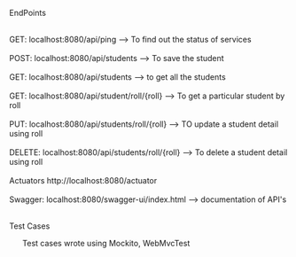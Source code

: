 

EndPoints 

<br>GET:  localhost:8080/api/ping   --> To find out the status of services </br>
<br>POST: localhost:8080/api/students --> To save the student </br>
<br>GET:  localhost:8080/api/students --> to get all the students </br>
<br>GET:  localhost:8080/api/student/roll/{roll} --> To get a particular student by roll</br>
<br>PUT:  localhost:8080/api/students/roll/{roll} --> TO update a student detail using roll</br>
<br>DELETE: localhost:8080/api/students/roll/{roll} --> To delete a student detail using roll</br>
<br>Actuators  http://localhost:8080/actuator </br>
<br>Swagger: localhost:8080/swagger-ui/index.html  --> documentation of API's 


<br> Test Cases </br> 

<ul> Test cases wrote using Mockito, WebMvcTest </ul>